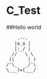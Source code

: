 # C_Test

##Hello world

        .--.  
       |o_o | 
       |:_/ | 
      //   \ \
     (|     | )
    /'\_   _/`\
    \___)=(___/
